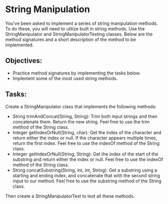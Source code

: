 
# String Manipulation

You've been asked to implement a series of string manipulation methods. To do these, you will need to utilize built in string methods. Use the StringManipulator and StringManipulatorTesting classes. Below are the method signatures and a short description of the method to be implemented.

## Objectives:
* Practice method signatures by implementing the tasks below.
* Implement some of the most used string methods.

## Tasks:

Create a StringManipulator class that implements the following methods:

* String trimAndConcat(String, String): Trim both input strings and then concatenate them. Return the new string. Feel free to use the trim method of the String class.
* Integer getIndexOrNull(String, char): Get the index of the character and return either the index or null. If the character appears multiple times, return the first index. Feel free to use the indexOf method of the String class.
* Integer getIndexOrNull(String, String): Get the index of the start of the substring and return either the index or null. Feel free to use the indexOf method of the String class.
* String concatSubstring(String, int, int, String): Get a substring using a starting and ending index, and concatenate that with the second string input to our method. Feel free to use the substring method of the String class.

Then create a StringManipulatorTest to test all these methods.
